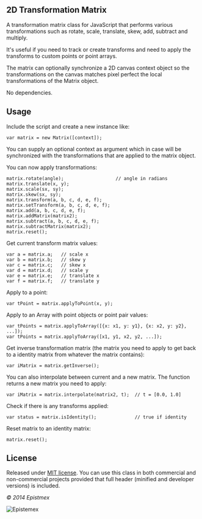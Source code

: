 2D Transformation Matrix
------------------------

A transformation matrix class for JavaScript that performs various transformations
such as rotate, scale, translate, skew, add, subtract and multiply.

It's useful if you need to track or create transforms and need to apply
the transforms to custom points or point arrays.

The matrix can optionally synchronize a 2D canvas context object so the transformations
on the canvas matches pixel perfect the local transformations of the Matrix object.

No dependencies.

Usage
-----

Include the script and create a new instance like:

    var matrix = new Matrix([context]);

You can supply an optional context as argument which in case will be
synchronized with the transformations that are applied to the matrix
object.

You can now apply transformations:

    matrix.rotate(angle);    		        // angle in radians
    matrix.translate(x, y);
    matrix.scale(sx, sy);
    matrix.skew(sx, sy);
    matrix.transform(a, b, c, d, e, f);
    matrix.setTransform(a, b, c, d, e, f);
	matrix.add(a, b, c, d, e, f);
	matrix.addMatrix(matrix2);
	matrix.subtract(a, b, c, d, e, f);
	matrix.subtractMatrix(matrix2);
	matrix.reset();

Get current transform matrix values:

    var a = matrix.a;	// scale x
    var b = matrix.b;	// skew y
    var c = matrix.c;	// skew x
    var d = matrix.d;	// scale y
    var e = matrix.e;	// translate x
    var f = matrix.f;	// translate y

Apply to a point:

    var tPoint = matrix.applyToPoint(x, y);

Apply to an Array with point objects or point pair values:

    var tPoints = matrix.applyToArray([{x: x1, y: y1}, {x: x2, y: y2}, ...]);
    var tPoints = matrix.applyToArray([x1, y1, x2, y2, ...]);

Get inverse transformation matrix (the matrix you need to apply to get back
to a identity matrix from whatever the matrix contains):

    var iMatrix = matrix.getInverse();

You can also interpolate between current and a new matrix. The function
returns a new matrix you need to apply:

    var iMatrix = matrix.interpolate(matrix2, t);  // t = [0.0, 1.0]

Check if there is any transforms applied:

    var status = matrix.isIdentity();              // true if identity

Reset matrix to an identity matrix:

    matrix.reset();


License
-------

Released under [MIT license](http://choosealicense.com/licenses/mit/). You can use this class in both commercial and non-commercial projects provided that full header (minified and developer versions) is included.

*&copy; 2014 Epistmex*

![Epistemex](http://i.imgur.com/uzOTLjV.png)
